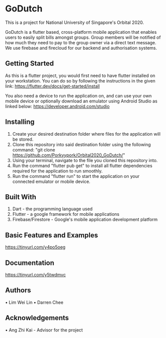 # GoDutch
This is a project for National University of Singapore's Orbital 2020.

GoDutch is a flutter based, cross-platform mobile application that enables users to
easily split bills amongst groups. Group members will be notified of how much they
need to pay to the group owner via a direct text message. We use firebase and firecloud
for our backend and authorisation systems.

## Getting Started

As this is a flutter project, you would first need to have flutter installed on your
workstation. You can do so by following the instructions in the given link: 
https://flutter.dev/docs/get-started/install

You also need a device to run the application on, and can use your own mobile device
or optionally download an emulator using Android Studio as linked below: 
https://developer.android.com/studio

## Installing

1. Create your desired destination folder where files for the application will be stored.
2. Clone this repository into said destination folder using the following command:
   "git clone https://github.com/Porkyypork/Orbital2020_GoDutch/"
3. Using your terminal, navigate to the file you cloned this repository into.
4. Run the command "flutter pub get" to install all flutter dependencies required for
   the application to run smoothly.
5. Run the command "flutter run" to start the application on your connected emulator
   or mobile device.

## Built With

1. Dart - the programming language used
2. Flutter - a google framework for mobile applications
3. Firebase/Firestore - Google's mobile application development platform

## Basic Features and Examples 

https://tinyurl.com/y4po5oeg

## Documentation 

https://tinyurl.com/y5twdmvc

## Authors
• Lim Wei Lin
• Darren Chee

## Acknowledgements
• Ang Zhi Kai - Advisor for the project
